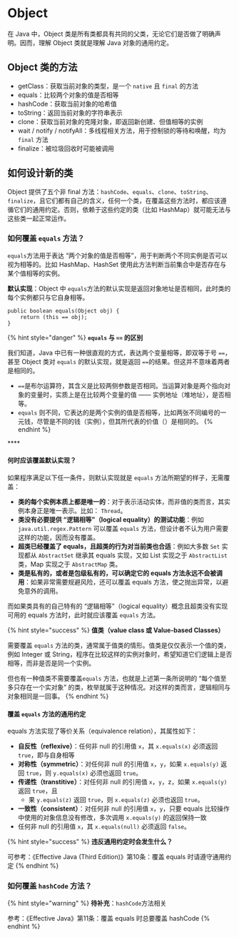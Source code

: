 # Object

在  Java 中，Object 类是所有类都具有共同的父类，无论它们是否做了明确声明。因而，理解 Object 类就是理解 Java 对象的通用约定。

## Object 类的方法

* getClass：获取当前对象的类型，是一个 `native` 且 `final` 的方法
* equals：比较两个对象的值是否相等
* hashCode：获取当前对象的哈希值
* toString：返回当前对象的字符串表示
* clone：获取当前对象的克隆对象，即返回新创建、但值相等的实例
* wait / notify / notifyAll：多线程相关方法，用于控制锁的等待和唤醒，均为 `final` 方法
* finalize：被垃圾回收时可能被调用



## 如何设计新的类

Object 提供了五个非 final 方法：`hashCode`、`equals`、`clone`、`toString`、`finalize`，且它们都有自己的含义，任何一个类，在覆盖这些方法时，都应该遵循它们的通用约定。否则，依赖于这些约定的类（比如 HashMap）就可能无法与这些类一起正常运作。



### 如何覆盖 `equals` 方法？

`equals`方法用于表达 “两个对象的值是否相等”，用于判断两个不同实例是否可以视为相等的。比如 HashMap、HashSet 使用此方法判断当前集合中是否存在与某个值相等的实例。

**默认实现**：Object 中 `equals`方法的默认实现是返回对象地址是否相同，此时类的每个实例都只与它自身相等。

```text
public boolean equals(Object obj) {
    return (this == obj);
}
```

{% hint style="danger" %}
**`equals` 与 `==` 的区别**

我们知道，Java 中已有一种很直观的方式，表达两个变量相等，即双等于号 `==`，甚至 Object 类对 `equals` 的默认实现，就是返回 `==`的结果。但这并不意味着两者是相同的。

* `==`是布尔运算符，其含义是比较两侧参数是否相同。当运算对象是两个指向对象的变量时，实质上是在比较两个变量的值 —— 实例地址（堆地址），是否相等。
* `equals` 则不同，它表达的是两个实例的值是否相等，比如两张不同编号的一元钱，尽管是不同的钱（实例），但其所代表的价值（）是相同的。
{% endhint %}

\*\*\*\*

#### **何时应该覆盖默认实现？**

如果程序满足以下任一条件，则默认实现就是 `equals`  方法所期望的样子，无需覆盖：

* **类的每个实例本质上都是唯一的**：对于表示活动实体，而非值的类而言，其实例本身正是唯一表示。比如： `Thread`。
* **类没有必要提供 “逻辑相等”（logical equality）的测试功能**：例如 `java.util.regex.Pattern` 可以覆盖 `equals` 方法，但设计者不认为用户需要这样的功能，因而没有覆盖。
* **超类已经覆盖了 equals，且超类的行为对当前类也合适**：例如大多数 `Set` 实现都从 `AbstractSet` 继承其  equals 实现，又如 List 实现之于 `AbstractList` 类，Map 实现之于 `AbstractMap` 类。
* **类是私有的，或者是包级私有的，可以确定它的 equals 方法永远不会被调用**：如果非常需要规避风险，还可以覆盖 equals 方法，使之抛出异常，以避免意外的调用。

而如果类具有的自己特有的 “逻辑相等”（logical equality）概念且超类没有实现可用的 equals 方法时，此时就应该覆盖 `equals` 方法。

{% hint style="success" %}
**值类（value class 或 Value-based Classes）**

需要覆盖 `equals` 方法的类，通常属于值类的情形。值类是仅仅表示一个值的类，例如 Integer 或 String，程序在比较这样的实例对象时，希望知道它们逻辑上是否相等，而非是否是同一个实例。

但也有一种值类不需要覆盖`equals` 方法，也就是上述第一条所说明的 “每个值至多只存在一个实对象” 的类，枚举就属于这种情况。对这样的类而言，逻辑相同与对象相同是一回事。
{% endhint %}



#### 覆盖 `equals` 方法的通用约定

equals 方法实现了等价关系（equivalence relation），其属性如下：

* **自反性（reflexive）**：任何非 null 的引用值 `x`，其 `x.equals(x)` 必须返回 `true`，即与自身相等
* **对称性（symmetric）**：对任何非 null 的引用值 `x`，`y`，如果 `x.equals(y)` 返回 `true`，则 `y.equals(x)` 必须也返回 `true`。
* **传递性（transtitive）**：对任何非 null 的引用值 `x`，`y`，z，如果 `x.equals(y)` 返回 `true`，且
  * 果 `y.equals(z)` 返回 `true`，则 `x.equals(z)` 必须也返回 `true`。
* **一致性（consistent）**：对任何非 null 的引用值 `x`，`y`，只要 equals 比较操作中使用的对象信息没有修改，多次调用 `x.equals(y)` 的返回保持一致
* 任何非 null 的引用值 `x`，其 `x.equals(null)` 必须返回 `false`。

{% hint style="success" %}
**违反通用约定时会发生什么？** 

可参考：《Effective Java \(Third Edition\)》第10条：覆盖 equals 时请遵守通用约定
{% endhint %}



### 如何覆盖 `hashCode` 方法？



{% hint style="warning" %}
**待补充**：`hashCode`方法相关

参考：《Effective Java》第11条：覆盖 equals 时总要覆盖 hashCode
{% endhint %}









